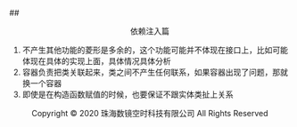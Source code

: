 ##<center>依赖注入篇</center>
1. 不产生其他功能的菱形是多余的，这个功能可能并不体现在接口上，比如可能体现在具体的实现上面，具体情况具体分析
2. 容器负责把类关联起来，类之间不产生任何联系，如果容器出现了问题，那就换一个容器
3. 即使是在构造函数赋值的时候，也要保证不跟实体类扯上关系
<center> Copyright © 2020 珠海数镜空时科技有限公司 All Rights Reserved</center>